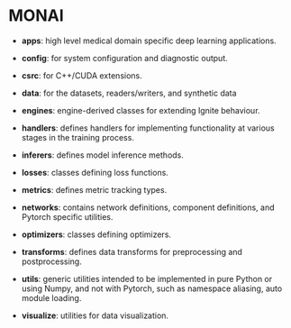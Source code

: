 # MONAI

* **apps**: high level medical domain specific deep learning applications.

* **config**: for system configuration and diagnostic output.

* **csrc**: for C++/CUDA extensions.

* **data**: for the datasets, readers/writers, and synthetic data

* **engines**: engine-derived classes for extending Ignite behaviour.

* **handlers**: defines handlers for implementing functionality at various stages in the training process.

* **inferers**: defines model inference methods. 

* **losses**: classes defining loss functions.

* **metrics**: defines metric tracking types.

* **networks**: contains network definitions, component definitions, and Pytorch specific utilities.

* **optimizers**: classes defining optimizers.

* **transforms**: defines data transforms for preprocessing and postprocessing.

* **utils**: generic utilities intended to be implemented in pure Python or using Numpy,
and not with Pytorch, such as namespace aliasing, auto module loading.

* **visualize**: utilities for data visualization.